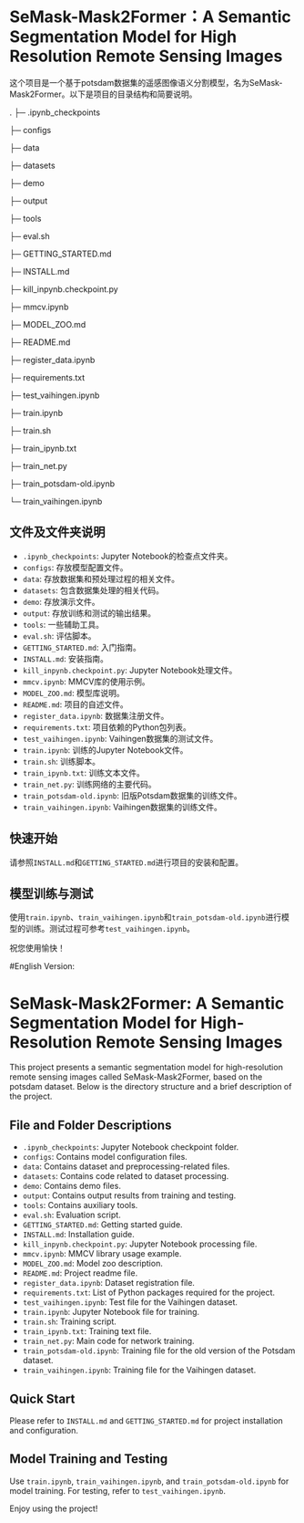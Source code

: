 # SeMask-Mask2Former：A Semantic Segmentation Model for High Resolution Remote Sensing Images
这个项目是一个基于potsdam数据集的遥感图像语义分割模型，名为SeMask-Mask2Former。以下是项目的目录结构和简要说明。

.
├─ .ipynb_checkpoints

├─ configs

├─ data

├─ datasets

├─ demo

├─ output

├─ tools

├─ eval.sh

├─ GETTING_STARTED.md

├─ INSTALL.md

├─ kill_inpynb.checkpoint.py

├─ mmcv.ipynb

├─ MODEL_ZOO.md

├─ README.md

├─ register_data.ipynb

├─ requirements.txt

├─ test_vaihingen.ipynb

├─ train.ipynb

├─ train.sh

├─ train_ipynb.txt

├─ train_net.py

├─ train_potsdam-old.ipynb

└─ train_vaihingen.ipynb


## 文件及文件夹说明

- `.ipynb_checkpoints`: Jupyter Notebook的检查点文件夹。
- `configs`: 存放模型配置文件。
- `data`: 存放数据集和预处理过程的相关文件。
- `datasets`: 包含数据集处理的相关代码。
- `demo`: 存放演示文件。
- `output`: 存放训练和测试的输出结果。
- `tools`: 一些辅助工具。
- `eval.sh`: 评估脚本。
- `GETTING_STARTED.md`: 入门指南。
- `INSTALL.md`: 安装指南。
- `kill_inpynb.checkpoint.py`: Jupyter Notebook处理文件。
- `mmcv.ipynb`: MMCV库的使用示例。
- `MODEL_ZOO.md`: 模型库说明。
- `README.md`: 项目的自述文件。
- `register_data.ipynb`: 数据集注册文件。
- `requirements.txt`: 项目依赖的Python包列表。
- `test_vaihingen.ipynb`: Vaihingen数据集的测试文件。
- `train.ipynb`: 训练的Jupyter Notebook文件。
- `train.sh`: 训练脚本。
- `train_ipynb.txt`: 训练文本文件。
- `train_net.py`: 训练网络的主要代码。
- `train_potsdam-old.ipynb`: 旧版Potsdam数据集的训练文件。
- `train_vaihingen.ipynb`: Vaihingen数据集的训练文件。

## 快速开始

请参照`INSTALL.md`和`GETTING_STARTED.md`进行项目的安装和配置。

## 模型训练与测试

使用`train.ipynb`、`train_vaihingen.ipynb`和`train_potsdam-old.ipynb`进行模型的训练。测试过程可参考`test_vaihingen.ipynb`。

祝您使用愉快！

#English Version:

# SeMask-Mask2Former: A Semantic Segmentation Model for High-Resolution Remote Sensing Images

This project presents a semantic segmentation model for high-resolution remote sensing images called SeMask-Mask2Former, based on the potsdam dataset. Below is the directory structure and a brief description of the project.


## File and Folder Descriptions

- `.ipynb_checkpoints`: Jupyter Notebook checkpoint folder.
- `configs`: Contains model configuration files.
- `data`: Contains dataset and preprocessing-related files.
- `datasets`: Contains code related to dataset processing.
- `demo`: Contains demo files.
- `output`: Contains output results from training and testing.
- `tools`: Contains auxiliary tools.
- `eval.sh`: Evaluation script.
- `GETTING_STARTED.md`: Getting started guide.
- `INSTALL.md`: Installation guide.
- `kill_inpynb.checkpoint.py`: Jupyter Notebook processing file.
- `mmcv.ipynb`: MMCV library usage example.
- `MODEL_ZOO.md`: Model zoo description.
- `README.md`: Project readme file.
- `register_data.ipynb`: Dataset registration file.
- `requirements.txt`: List of Python packages required for the project.
- `test_vaihingen.ipynb`: Test file for the Vaihingen dataset.
- `train.ipynb`: Jupyter Notebook file for training.
- `train.sh`: Training script.
- `train_ipynb.txt`: Training text file.
- `train_net.py`: Main code for network training.
- `train_potsdam-old.ipynb`: Training file for the old version of the Potsdam dataset.
- `train_vaihingen.ipynb`: Training file for the Vaihingen dataset.

## Quick Start

Please refer to `INSTALL.md` and `GETTING_STARTED.md` for project installation and configuration.

## Model Training and Testing

Use `train.ipynb`, `train_vaihingen.ipynb`, and `train_potsdam-old.ipynb` for model training. For testing, refer to `test_vaihingen.ipynb`.

Enjoy using the project!
